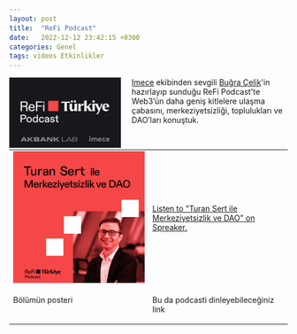 ```yaml
---
layout: post
title:  "ReFi Podcast"
date:   2022-12-12 23:42:15 +0300
categories: Genel
tags: videos Etkinlikler
---
```


<img align="left" src="/assets/refi-podcast-poster.jpg" style="width:40%; padding-right:20px"> [Imece](https://imece.com/) ekibinden sevgili [Buğra Çelik](https://twitter.com/BugraCelik)'in hazırlayıp sunduğu ReFi Podcast'te Web3’ün daha geniş kitlelere ulaşma çabasını, merkeziyetsizliği, toplulukları ve DAO’ları konuştuk. 

&nbsp;

<table><tr>
<td style="width:50%">
<img src="/assets/refi-turkiye-podcast_800.jpg">
</td>
<td style="width:50%">
<a class="spreaker-player" href="https://www.spreaker.com/user/16696993/turan-sert-ile-merkeziyetsizlik-ve-dao" data-resource="episode_id=52160371" data-theme="light" data-playlist="false" data-cover="https://d3wo5wojvuv7l.cloudfront.net/images.spreaker.com/original/973a0155503e074d6442e1a88e82630d.jpg" data-width="100%" data-height="400px">Listen to "Turan Sert ile Merkeziyetsizlik ve DAO" on Spreaker.</a><script async src="https://widget.spreaker.com/widgets.js"></script></td></tr>
<tr><td style="width:50%; vertical-align:top">
<p>
Bölümün posteri
</p></td>
<td style="width:50%; vertical-align:top">
<p>Bu da podcasti dinleyebileceğiniz link</p>
</td>
</tr>
</table>

&nbsp;
